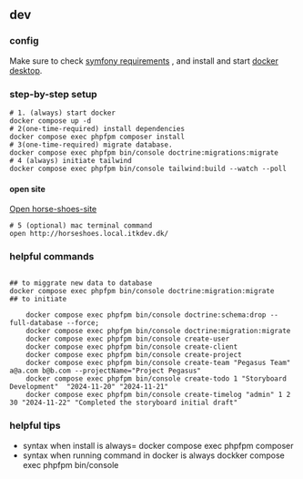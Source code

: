 ## dev
### config

Make sure to check [symfony requirements](https://symfony.com/doc/current/setup.html) , and install and start [docker desktop](https://www.docker.com/products/docker-desktop/).



### step-by-step setup

```shell
# 1. (always) start docker
docker compose up -d
# 2(one-time-required) install dependencies
docker compose exec phpfpm composer install
# 3(one-time-required) migrate database.
docker compose exec phpfpm bin/console doctrine:migrations:migrate
# 4 (always) initiate tailwind
docker compose exec phpfpm bin/console tailwind:build --watch --poll

```
####  open site
[Open horse-shoes-site ](http://horseshoes.local.itkdev.dk/)
```shell
# 5 (optional) mac terminal command
open http://horseshoes.local.itkdev.dk/
```

### helpful commands
```shell

## to miggrate new data to database
docker compose exec phpfpm bin/console doctrine:migration:migrate
## to initiate 

    docker compose exec phpfpm bin/console doctrine:schema:drop --full-database --force; 
    docker compose exec phpfpm bin/console doctrine:migration:migrate
    docker compose exec phpfpm bin/console create-user
    docker compose exec phpfpm bin/console create-client
    docker compose exec phpfpm bin/console create-project
    docker compose exec phpfpm bin/console create-team "Pegasus Team" a@a.com b@b.com --projectName="Project Pegasus"
    docker compose exec phpfpm bin/console create-todo 1 "Storyboard Development"  "2024-11-20" "2024-11-21"
    docker compose exec phpfpm bin/console create-timelog "admin" 1 2 30 "2024-11-22" "Completed the storyboard initial draft"

```

### helpful tips 
- syntax when install is always= docker compose exec phpfpm composer <command> <command>
- syntax when running command in docker is always dockker compose exec phpfpm bin/console <command> <command>

